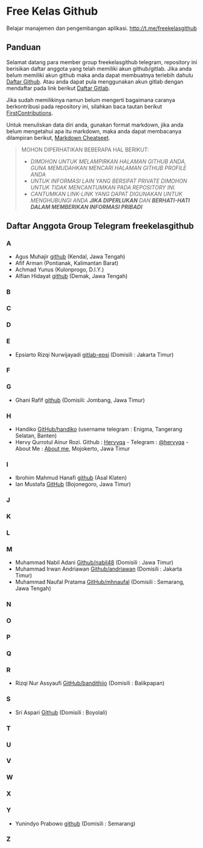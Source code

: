 # Free Kelas Github 

Belajar manajemen dan pengembangan aplikasi.
http://t.me/freekelasgithub

## Panduan
Selamat datang para member group freekelasgithub telegram, repository ini berisikan daftar anggota yang telah memiliki akun github/gitlab. Jika anda belum memiliki akun github maka anda dapat membuatnya terlebih dahulu [Daftar Github](https://github.com/join?source=header-home). Atau anda dapat pula menggunakan akun gitlab dengan mendaftar pada link berikut [Daftar Gitlab](https://gitlab.com/users/sign_in#register-pane).

Jika sudah memilikinya namun belum mengerti bagaimana caranya berkontribusi pada repository ini, silahkan baca tautan berikut [FirstContributions](https://github.com/firstcontributions/first-contributions).

Untuk menuliskan data diri anda, gunakan format markdown, jika anda belum mengetahui apa itu markdown, maka anda dapat membacanya dilampiran berikut, [Markdown Cheatseet](https://github.com/adam-p/markdown-here/wiki/Markdown-Cheatsheet).

> MOHON DIPERHATIKAN BEBERAPA HAL BERIKUT:
> * _DIMOHON UNTUK MELAMPIRKAN HALAMAN GITHUB ANDA, GUNA MEMUDAHKAN MENCARI HALAMAN GITHUB PROFILE ANDA_
> * _UNTUK INFORMASI LAIN YANG BERSIFAT PRIVATE DIMOHON UNTUK TIDAK MENCANTUMKAN PADA REPOSITORY INI._
> * _CANTUMKAN LINK-LINK YANG DAPAT DIGUNAKAN UNTUK MENGHUBUNGI ANDA **_JIKA DIPERLUKAN_** DAN **_BERHATI-HATI DALAM MEMBERIKAN INFORMASI PRIBADI_**_

## Daftar Anggota Group Telegram freekelasgithub

### A
  * Agus Muhajir [github](https://github.com/hajirodeon) (Kendal, Jawa Tengah)
  * Afif Arman (Pontianak, Kalimantan Barat)
  * Achmad Yunus (Kulonprogo, D.I.Y.)
  * Alfian Hidayat [github](https://github.com/alfianguide) (Demak, Jawa Tengah)
### B
### C
### D
### E
  * Epsiarto Rizqi Nurwijayadi [gitlab-epsi](https://gitlab.com/epsi-rns) (Domisili : Jakarta Timur)

### F
### G
  * Ghani Rafif [github](https://github.com/ekickx) (Domisili: Jombang, Jawa Timur)
### H
  * Handiko [GitHub/handiko](https://github.com/handiko) (username telegram : Enigma, Tangerang Selatan, Banten)
  * Hervy Qurrotul Ainur Rozi. Github : [Hervyqa](https://github.com/hervyqa) - Telegram : [@hervyqa](https://t.me/hervyqa) - About Me : [About me](https://about.me/hervyq), Mojokerto, Jawa Timur
### I
  * Ibrohim Mahmud Hanafi [github](https://github.com/blackinitial) (Asal Klaten)
  * Ian Mustafa [GitHub](https://github.com/ianmustafa) (Bojonegoro, Jawa Timur)
### J
### K
### L
### M
  * Muhammad Nabil Adani [Github/nabil48](https://github.com/nabil48) (Domisili : Jawa Timur)
  * Muhammad Irwan Andriawan [Github/andriawan](https://github.com/andriawan) (Domisili : Jakarta Timur)
  * Muhammad Naufal Pratama [GitHub/mhnaufal](https://github.com/mhnaufal) (Domisili : Semarang, Jawa Tengah)
### N
### O
### P
### Q
### R
  * Rizqi Nur Assyaufi [GitHub/bandithijo](https://github.com/bandithijo) (Domisili : Balikpapan)
### S
  * Sri Aspari [Github](https://github.com/siarie) (Domisili : Boyolali)
### T
### U
### V
### W
### X

### Y
  * Yunindyo Prabowo [github](https://github.com/ypraw) (Domisili : Semarang)

### Z
